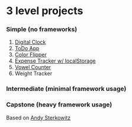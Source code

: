 # 3 level projects

### Simple (no frameworks)
1. [Digital Clock](https://codepen.io/arskeliss/pen/dywdRzj)
2. [ToDo App](https://codepen.io/arskeliss/pen/QWzQgMj)
3. [Color Flipper](https://codepen.io/arskeliss/pen/NWeygjW)
4. [Expense Tracker w/ localStorage](https://codepen.io/arskeliss/pen/gOZvNpd)
5. [Vowel Counter](https://codepen.io/arskeliss/pen/xxmWpWm)
6. Weight Tracker
### Intermediate (minimal framework usage)
### Capstone (heavy framework usage)

Based on [Andy Sterkowitz](https://github.com/andysterks/three-levels-of-projects)